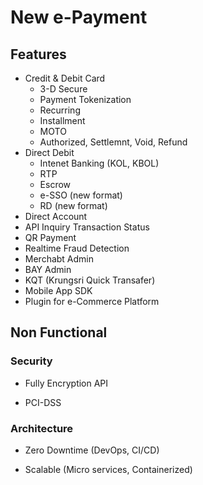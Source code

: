 # New e-Payment

## Features

- Credit & Debit Card
  - 3-D Secure
  - Payment Tokenization
  - Recurring
  - Installment
  - MOTO
  - Authorized, Settlemnt, Void, Refund
- Direct Debit
  - Intenet Banking (KOL, KBOL)
  - RTP
  - Escrow
  - e-SSO (new format)
  - RD (new format)
- Direct Account
- API Inquiry Transaction Status
- QR Payment
- Realtime Fraud Detection
- Merchabt Admin
- BAY Admin
- KQT (Krungsri Quick Transafer)
- Mobile App SDK
- Plugin for e-Commerce Platform

## Non Functional

### Security
- Fully Encryption API

- PCI-DSS

### Architecture

- Zero Downtime (DevOps, CI/CD)

- Scalable (Micro services, Containerized)